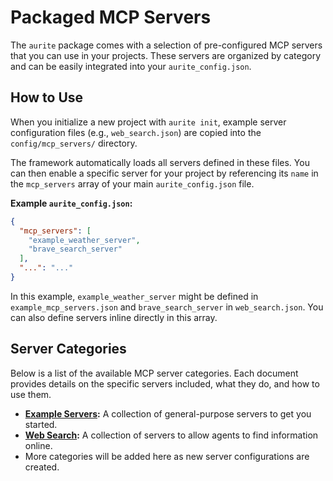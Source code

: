 # Packaged MCP Servers

The `aurite` package comes with a selection of pre-configured MCP servers that you can use in your projects. These servers are organized by category and can be easily integrated into your `aurite_config.json`.

## How to Use

When you initialize a new project with `aurite init`, example server configuration files (e.g., `web_search.json`) are copied into the `config/mcp_servers/` directory.

The framework automatically loads all servers defined in these files. You can then enable a specific server for your project by referencing its `name` in the `mcp_servers` array of your main `aurite_config.json` file.

**Example `aurite_config.json`:**

```json
{
  "mcp_servers": [
    "example_weather_server",
    "brave_search_server"
  ],
  "...": "..."
}
```

In this example, `example_weather_server` might be defined in `example_mcp_servers.json` and `brave_search_server` in `web_search.json`. You can also define servers inline directly in this array.

## Server Categories

Below is a list of the available MCP server categories. Each document provides details on the specific servers included, what they do, and how to use them.

*   **[Example Servers](servers/example_mcp_servers.md):** A collection of general-purpose servers to get you started.
*   **[Web Search](servers/web_search.md):** A collection of servers to allow agents to find information online.
*   More categories will be added here as new server configurations are created.
